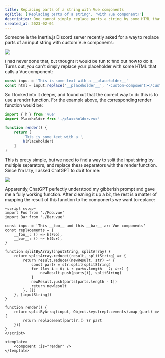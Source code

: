 ```yaml
---
title: Replacing parts of a string with Vue components
ogTitle: ['Replacing parts of a string', 'with Vue components']
description: One cannot simply replace parts a string by some HTML that contains Vue code, so this article describes how to achieve this in a simple way.
created_at: 2023-02-04
---
```


Someone in the Inertia.js Discord server recently asked for a way to replace parts of an input string with custom Vue components:

![](/images/replacing-placeholders-with-vue-components/00.png)

I had never done that, but thought it would be fun to find out how to do it. Turns out, you can't simply replace your placeholder with some HTML that calls a Vue component:

```ts
const input = 'This is some text with a __placeholder__'
const html = input.replace('__placeholder__', '<custom-component></custom-component>')
```

So I looked into it deeper, and found out that the correct way to do this is to use a render function. For the example above, the corresponding render function would be:

```ts
import { h } from 'vue'
import Placeholder from './placeholder.vue'

function render() {
	return [
		'This is some text with a ',
		h(Placeholder)
	]
}
```

This is pretty simple, but we need to find a way to split the input string by multiple separators, and replace these separators with the render function. Since I'm lazy, I asked ChatGPT to do it for me:

![](/images/replacing-placeholders-with-vue-components/01.png)

Apparently, ChatGPT perfectly understood my gibberish prompt and gave me a fully working function. After cleaning it up a bit, the rest is a matter of mapping the result of this function to the components we want to replace:

```vue
<script setup>
import Foo from './Foo.vue'
import Bar from './Bar.vue'

const input = 'This __foo__ and this __bar__ are Vue components'
const replacements = {
	__foo__: () => h(Foo),
	__bar__: () => h(Bar),
}

function splitByArray(inputString, splitArray) {
	return splitArray.reduce((result, splitString) => {
		return result.reduce((newResult, str) => {
			const parts = str.split(splitString)
			for (let i = 0; i < parts.length - 1; i++) {
				newResult.push(parts[i], splitString)
			}
			newResult.push(parts[parts.length - 1])
			return newResult
		}, [])
	}, [inputString])
}

function render() {
	return splitByArray(input, Object.keys(replacements).map((part) => {
		return replacement[part]?.() ?? part
	}))
}
</script>

<template>
	<component :is="render" />
</template>
```

